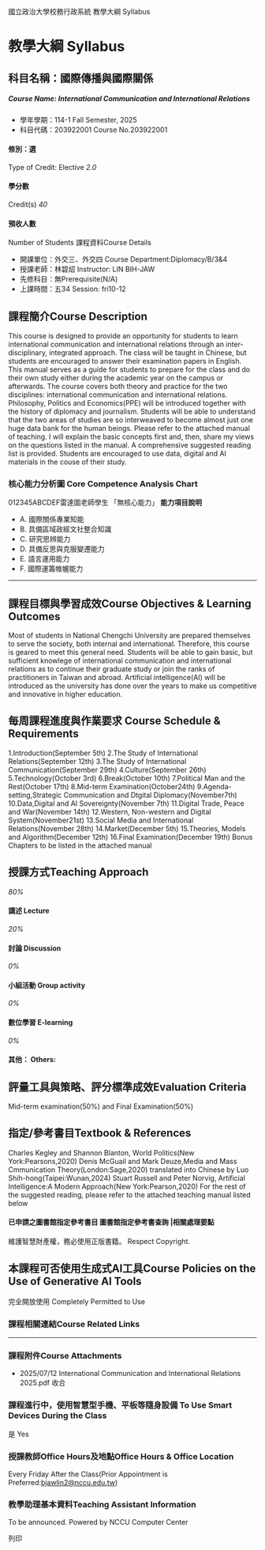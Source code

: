 國立政治大學校務行政系統 教學大綱 Syllabus
# 教學大綱 Syllabus
##  科目名稱：國際傳播與國際關係
#####  Course Name: International Communication and International Relations
  * 學年學期：114-1 Fall Semester, 2025 
  * 科目代碼：203922001 Course No.203922001


#### 修別：選
Type of Credit: Elective 
_2.0_
#### 學分數
Credit(s)
_40_
#### 預收人數
Number of Students
課程資料Course Details
  * 開課單位：外交三、外交四 Course Department:Diplomacy/B/3&4 
  * 授課老師：林碧炤 Instructor: LIN BIH-JAW 
  * 先修科目：無Prerequisite(N/A)
  * 上課時間：五34 Session: fri10-12


##  課程簡介Course Description
This course is designed to provide an opportunity for students to learn international communication and international relations through an inter-disciplinary, integrated approach. The class will be taught in Chinese, but students are encouraged to answer their examination papers in English. This manual serves as a guide for students to prepare for the class and do their own study either during the academic year on the campus or afterwards. The course covers both theory and practice for the two disciplines: international communication and international relations. Philosophy, Politics and Economics(PPE) will be introduced together with the history of diplomacy and journalism. Students will be able to understand that the two areas of studies are so interweaved to become almost just one huge data bank for the human beings. Please refer to the attached manual of teaching. I will explain the basic concepts first and, then, share my views on the questions listed in the manual. A comprehensive suggested reading list is provided. Students are encouraged to use data, digital and AI materials in the couse of their study.
###  核心能力分析圖 Core Competence Analysis Chart
012345ABCDEF雷達圖老師學生
「無核心能力」 
**能力項目說明**
  * A. 國際關係專業知能
  * B. 具備區域政經文社整合知識
  * C. 研究思辨能力
  * D. 具備反思與克服變遷能力
  * E. 語言運用能力
  * F. 國際運籌帷幄能力


* * *
##  課程目標與學習成效Course Objectives & Learning Outcomes 
Most of students in National Chengchi University are prepared themselves to serve the society, both internal and international. Therefore, this course is geared to meet this general need. Students will be able to gain basic, but sufficient knowlege of international communication and international relations as to continue their graduate study or join the ranks of practitioners in Taiwan and abroad. Artificial intelligence(AI) will be introduced as the university has done over the years to make us competitive and innovative in higher education.
##  每周課程進度與作業要求 Course Schedule & Requirements
1.Introduction(September 5th)
2.The Study of International Relations(September 12th)
3.The Study of International Communication(September 29th)
4.Culture(September 26th)
5.Technology(October 3rd)
6.Break(October 10th)
7.Political Man and the Rest(October 17th)
8.Mid-term Examination(October24th)
9.Agenda-setting,Strategic Communication and Dtgital Diplomacy(November7th)
10.Data,Digital and AI Sovereignty(November 7th)
11.Digital Trade, Peace and War(November 14th)
12.Western, Non-western and Digital System(November21st)
13.Social Media and International Relations(November 28th)
14.Market(December 5th)
15.Theories, Models and Algorithm(December 12th)
16.Final Examination(December 19th)
Bonus Chapters to be listed in the attached manual
##  授課方式Teaching Approach
_80%_
####  講述 Lecture
_20%_
####  討論 Discussion
_0%_
####  小組活動 Group activity
_0%_
####  數位學習 E-learning
_0%_
####  其他： Others:
##  評量工具與策略、評分標準成效Evaluation Criteria
Mid-term examination(50%) and Final Examination(50%)
##  指定/參考書目Textbook & References
Charles Kegley and Shannon Blanton, World Politics(New York:Pearsons,2020)
Denis McGuail and Mark Deuze,Media and Mass Cmmunication Theory(London:Sage,2020) translated into Chinese by Luo Shih-hong(Taipei:Wunan,2024)
Stuart Russell and Peter Norvig, Artificial Intelligence:A Modern Approach(New York:Pearson,2020)
For the rest of the suggested reading, please refer to the attached teaching manual listed below
####  已申請之圖書館指定參考書目  圖書館指定參考書查詢 |相關處理要點
維護智慧財產權，務必使用正版書籍。 Respect Copyright.
##  本課程可否使用生成式AI工具Course Policies on the Use of Generative AI Tools
完全開放使用 Completely Permitted to Use
###  課程相關連結Course Related Links
* * *
###  課程附件Course Attachments
  * 2025/07/12 International Communication and International Relations 2025.pdf  收合 


###  課程進行中，使用智慧型手機、平板等隨身設備 To Use Smart Devices During the Class
是  Yes
###  授課教師Office Hours及地點Office Hours & Office Location
Every Friday After the Class(Prior Appointment is Preferred:bjawlin2@nccu.edu.tw)
###  教學助理基本資料Teaching Assistant Information
To be announced.
Powered by NCCU Computer Center
  
列印
